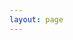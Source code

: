 ```yaml
---
layout: page
---
```

<script setup>
import {
  VPTeamPage,
  VPTeamPageTitle,
  VPTeamMembers
} from 'vitepress/theme'

const members = [
  {
    avatar: '/members/elegantcrazy.png',
    name: 'ElegantCrazy',
    title: 'Founder, Web 神',
    links: [
      { icon: 'github', link: 'https://github.com/ElegantCrazy' },
    ]
  },
  {
    avatar: '/members/pil10w.jpg',
    name: 'pil10w',
    title: 'Web 神',
    links: [
      { icon: 'github', link: 'https://github.com/g00dfe11ow' },
    ]
  },
  {
    avatar: '/members/daidai.jpeg',
    name: 'daidai',
    title: 'Pwn 神',
    links: [
      { icon: 'github', link: 'https://github.com/0xdaidai' },
    ]
  },
  {
    avatar: '/members/SSGSS.png',
    name: 'SSGSS',
    title: 'Previous Captain, Web 神',
    links: [
      { icon: 'github', link: 'https://github.com/FYHSSGSS' },
    ]
  },
  {
    avatar: '/members/s0uthwood.jpeg',
    name: 's0uthwood',
    title: 'Reverse 神',
    links: [
      { icon: 'github', link: 'https://github.com/s0uthwood' },
    ]
  },
  {
    avatar: '/members/triplewings.png',
    name: 'triplewings',
    title: 'Pwn & 零知识 神',
    links: [
      { icon: 'github', link: 'https://github.com/kfxp12138' },
    ]
  },
  {
    avatar: '/members/zeroc.jpg',
    name: 'zeroc',
    title: '端茶倒水',
    links: [
      { icon: 'github', link: 'https://github.com/Zeroc0077' },
      { icon: 'twitter', link: 'https://x.com/zeroc45026434' }
    ]
  },
  {
    avatar: '/members/Eurus.jpg',
    name: 'Eurus',
    title: 'pwn 神',
    links: [
      { icon: 'github', link: 'https://github.com/AkaiEurus' },
    ]
  },
  {
    avatar: '/members/Joooooκ.jpeg',
    name: 'Joooooκ',
    title: 'Misc 神',
    links: [
      { icon: 'github', link: 'https://github.com/Joooook' },
    ]
  },
  {
    avatar: '/members/zzzccc.png',
    name: 'zzzccc',
    title: 'Reverse 神',
    links: [
      { icon: 'github', link: 'https://github.com/zzzcccyyyggg' },
    ]
  },
]
</script>

<VPTeamPage>
  <VPTeamPageTitle>
    <template #title>
      or4nge
    </template>
    <template #lead>
      The CTF team of BUAA CST
    </template>
  </VPTeamPageTitle>
  <VPTeamMembers
    :members="members"
  />
</VPTeamPage>